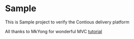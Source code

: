 # Sample
This is Sample project to verify the Contious delivery platform 

All thanks to MkYong for wonderful MVC [tutorial](http://www.mkyong.com/spring3/spring-3-mvc-hello-world-example/)
